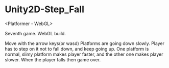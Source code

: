 # Unity2D-Step_Fall
&lt;Platformer - WebGL>

Seventh game. WebGL build.

Move with the arrow keys(or wasd)
Platforms are going down slowly. Player has to step on it not to fall down, and keep going up.
One platform is normal, slimy platform makes player faster, and the other one makes player slower.
When the player falls then game over.
